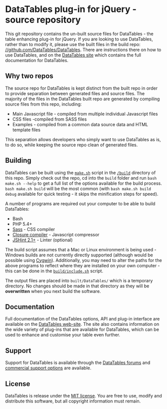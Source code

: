 # DataTables plug-in for jQuery - source repository

This git repository contains the un-built source files for DataTables - the table enhancing plug-in for jQuery. If you are looking to use DataTables, rather than to modify it, please use the built files in the build repo: [//github.com/DataTables/DataTables](//github.com/DataTables/DataTables). There are instructions there on how to use DataTables, and on the [DataTables site](//datatables.net) which contains the full documentation for DataTables.


## Why two repos

The source repo for DataTables is kept distinct from the built repo in order to provide separation between generated files and source files. The majority of the files in the DataTables built repo are generated by compiling source files from this repo, including:

* Main Javascript file - compiled from multiple individual Javascript files
* CSS files -compiled from SASS files
* Examples - compiled from a common data source data and HTML template files

This separation allows developers who simply want to use DataTables as is, to do so, while keeping the source repo clean of generated files.


## Building

DataTables can be built using the [`make.sh`](build/make.sh) script in the [`/build`](build) directory of this repo. Simply check out the repo, cd into the `build` folder and run `bash make.sh --help` to get a full list of the options available for the build process. `bash make.sh build` will be the most common (with `bash make.sh build debug` available for quick testing - it skips the minification steps for speed).

A number of programs are required out your computer to be able to build DataTables:

* Bash
* PHP 5.4+
* [Sass](http://sass-lang.com/install) - CSS compiler
* [Closure compiler](https://github.com/google/closure-compiler) - Javascript compressor
* [JSHint 2.1+](http://jshint.com/install/) - Linter (optional)

The build script assumes that a Mac or Linux environment is being used - Windows builds are not currently directly supported (although would be possible using [Cygwin](https://www.cygwin.com/)). Additionally, you may need to alter the paths for the above programs to reflect where they are installed on your own computer - this can be done in the [`build/include.sh`](build/include.sh) script.

The output files are placed into `built/DataTables/` which is a temporary directory. No changes should be made in that directory as they will be **overwritten** when you next build the software.


## Documentation

Full documentation of the DataTables options, API and plug-in interface are available on the [DataTables web-site](//datatables.net). The site also contains information on the wide variety of plug-ins that are available for DataTables, which can be used to enhance and customise your table even further.


## Support

Support for DataTables is available through the [DataTables forums](//datatables.net/forums) and [commercial support options](//datatables.net/support) are available.


## License

DataTables is release under the [MIT license](//datatables.net/license). You are free to use, modify and distribute this software, but all copyright information must remain.
